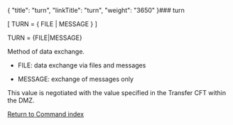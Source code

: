 {
    "title": "turn",
    "linkTitle": "turn",
    "weight": "3650"
}### turn

\[ TURN = { FILE | MESSAGE } \]

TURN = {FILE|MESSAGE}

Method of data exchange.

-   FILE: data exchange via files and messages
-   MESSAGE: exchange of messages only

This value is negotiated with the value specified in the Transfer CFT within the DMZ.

[Return to Command index](../)
